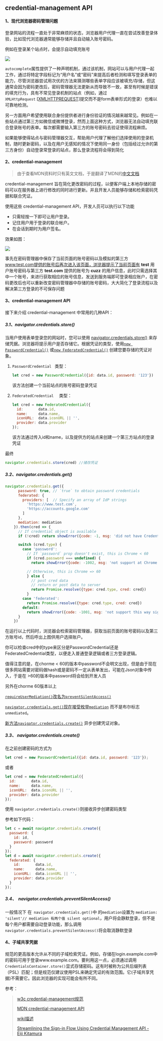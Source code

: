 ## credential-management API

#### 1、现代浏览器密码管理问题

登录网站的流程一直处于非常麻烦的状态，浏览器用户代理一直在尝试改善登录体验，比如现代浏览器通常能够存储并且自动输入账号密码。

例如在登录某个站点时，会提示自动填充账号

![](./images/autocomplete.png)

`autocomplete`属性提供了一种声明机制，通过该机制，网站可以与用户代理一起工作，通过将特定字段标记为“用户名”或“密码”来提高后者检测和填写登录表单的能力，尽管浏览器尝试用次优的方法来猜测哪些表单字段应该被填充/存储，但这通常会因为密码更改后，密码管理器无法更新从而导致不一致，甚至有时候是错误的填充行为，具有不常见登录机制的站点（例如，通过`XMLHttpRequest` [[XMLHTTPREQUEST\]](https://w3c.github.io/webappsec-credential-management/#biblio-xmlhttprequest)提交而不是form表单形式的登录）也难以可靠地检测。

另一方面用户希望使用联合身份提供者进行身份验证的情况越来越常见。例如在一些站点通过第三方如微信或微博登录，然而上面这种方式，浏览器无法自动填充联合登录账号的表单。每次都需要输入第三方的账号密码去验证使得流程麻烦。

如果能够使得站点与密码管理器交互，帮助用户代理了解他们选择使用的登录机制，随时更新密码，以及在用户无感知的情况下使用同一身份（包括经过允许的第三方身份）自动登录常登录的站点，那么登录流程将会得到简化

#### 2、credential-management

> 由于查看MDN资料时只有英文文档，于是翻译了MDN的[中文文档](https://developer.mozilla.org/zh-CN/docs/Web/API/Credential_Management_API)

credential-management 旨在简化更改密码的过程，以便客户端上本地存储的密码可以在服务器上进行修改的同时进行更新。并且开发人员能够存储和检索密码凭据和联合凭证。

使用这些 credential-management API，开发人员可以执行以下功能

- 只需轻按一下即可让用户登录。
- 记住用户用于登录的联合帐户。
- 在会话到期时为用户签名。



效果如图：

![](./images/selectAccount.png)

事先在密码管理器中保存了当前页面的账号密码以及模拟的第三方 www.test.com提供的账号后再次进入该页面，浏览器提示了当前页面有 **test** 用户账号密码与第三方 **test.com** 提供的账号为 **cuzz** 的用户信息，此时只需选择其中一个账号，来进行获取相应的账号信息，发送到服务端即可登录相应账户，在密码更改后也可以重新改变密码管理器中存储的账号密码，大大简化了登录流程以及解决第三方登录的不可保存问题



#### 3、credential-management API

接下来介绍 credential-management 中常用的几种API：

##### 3.1、navigator.credentials.store() 

当用户使用表单登录您的网站时，您可以使用 [navigator.credentials.store()](https://developer.mozilla.org/en-US/docs/Web/API/CredentialsContainer/store) 来存储凭据。浏览器将提示用户是否存储它。根据凭证的类型，使用[`new PasswordCredential()`](https://developer.mozilla.org/en-US/docs/Web/API/PasswordCredential) 或[`new FederatedCredential()`](https://developer.mozilla.org/en-US/docs/Web/API/FederatedCredential) 创建您要存储的凭证对象。

1. `PasswordCredential ` 类型：

   ```javascript
   let cred = new PasswordCredential({id: data.id, password: '123'})
   ```

   该方法创建一个当前站点的账号密码登录凭证

2. `FederatedCredential  ` 类型：

   ```javascript
   let cred = new FederatedCredential({
     id:       data.id,
     name:     data.name,
     iconURL:  data.iconURL || '',
     provider: data.provider
   });
   ```

   该方法通过传入id和name，以及提供方的站点来创建一个第三方站点的登录凭证

最终

```javascript
navigator.credentials.store(cred) //储存凭证
```

##### 3.2、navigator.credentials.get() 

```javascript
navigator.credentials.get({
      password: true, // `true` to obtain password credentials
      federated: {
        providers: [  // Specify an array of IdP strings
          'https://www.test.com',
          'https://accounts.google.com'
        ]
      },
      mediation: mediation
    }).then(cred => {
      // If credential object is available
      if (!cred) return showError({code: -1, msg: 'did not have Credentials'})

      switch (cred.type) {
        case 'password':
          // If `password` prop doesn't exist, this is Chrome < 60
          if (cred.password === undefined) {
            return showError({code: -1002, msg: 'not support at Chrome version < 60'})

          // Otherwise, this is Chrome => 60
          } else {
            // post cred data
            // return or post data to server
            return Promise.resolve({type: cred.type, cred: cred})
          }
        case 'federated':
          return Promise.resolve({type: cred.type, cred: cred})
        default:
          return showError({code: -1001, msg: 'not support this way sign'})
      }
    })
```

在运行以上代码时，浏览器会检索密码管理器，获取当前页面的账号密码以及第三方账号id，然后呼出上图供用户选择账户。

你可以检查cred中的type来区分是PasswordCredential还是FederatedCredential类型，以便走入普通登录逻辑或者三方登录逻辑。

值得注意的是，在chorme < 60的版本中password不会明文出现，但是由于现在很多网站需要对密码做hash或是密码不一定从表单发出，可能在Json对象中传入，于是在 >60的版本中password将会给到开发人员

另外在chorme 60版本以上

[`requireUserMediation()`改名为`preventSilentAccess()`](https://developers.google.com/web/updates/2017/06/credential-management-updates#preventsilentaccess)

[`navigator.credentials.get()`现在接受枚举`mediation`](https://developers.google.com/web/updates/2017/06/credential-management-updates#mediation) 而不是布尔标志`unmediated`。

[新方法`navigator.credentials.create()`](https://developers.google.com/web/updates/2017/06/credential-management-updates#credentialscreate) 异步创建凭证对象。

##### 3.3、 navigator.credentials.create()

在之前创建密码的方式为

```javascript
let cred = new PasswordCredential({id: data.id, password: '123'});
```

或者

```javascript
let cred = new FederatedCredential({
  id:       data.id,
  name:     data.name,
  iconURL:  data.iconURL || '',
  provider: data.provider
});
```

使用 `navigator.credentials.create()`则接收异步创建密码类型

参考如下代码：

```javascript
let c = await navigator.credentials.create({
  password: {
    id: id,
    password: password
  }
});
let d = await navigator.credentials.create({
  federated: {
    id:       data.id,
    name:     data.name,
    iconURL:  data.iconURL || '',
    provider: data.provider
  }
});
```



##### 3.4、  navigator.credentials.preventSilentAccess()

一般情况下 在` navigator.credentials.get()`中 的`mediation`设置为 `mediation: 'silent'// mediation 有两个值 silent optional`，用户将会静默登录，但不是每个用户都需要自动登录功能，那么调用 `navigator.credentials.preventSilentAccess()`将会取消静默登录

#### 4、子域共享凭据

规范的更高版本允许从不同的子域检索凭证。例如，存储在login.example.com中的密码可用于登录www.example.com。要利用这一点，必须通过调用`CredentialsContainer.store()`显式存储密码。这有时被称为公共后缀列表（PSL）匹配；但是规范仅建议使用PSL来确定凭证的有效范围。它(子域共享凭据)不需要它。因此浏览器的实现可能会有所不同。

参考：

>[w3c credential-management规范](https://w3c.github.io/webappsec-credential-management/)
>
>[MDN credential-management API](https://developer.mozilla.org/en-US/docs/Web/API/Credential_Management_API)
>
>[wiki描述](https://en.wikipedia.org/wiki/Credential_Management)
>
>[Streamlining the Sign-in Flow Using Credential Management API - Eiji Kitamura](https://developers.google.com/web/updates/2016/04/credential-management-api)